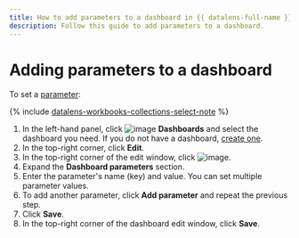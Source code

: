 ```yaml
---
title: How to add parameters to a dashboard in {{ datalens-full-name }}
description: Follow this guide to add parameters to a dashboard.
---
```


# Adding parameters to a dashboard

To set a [parameter](../../dashboard/dashboard_parameters.md#params-dash):


{% include [datalens-workbooks-collections-select-note](../../../_includes/datalens/operations/datalens-workbooks-collections-select-note.md) %}


1. In the left-hand panel, click ![image](../../../_assets/console-icons/layout-cells-large.svg) **Dashboards** and select the dashboard you need. If you do not have a dashboard, [create one](../dashboard/create.md).
1. In the top-right corner, click **Edit**.
1. In the top-right corner of the edit window, click ![image](../../../_assets/console-icons/gear.svg).
1. Expand the **Dashboard parameters** section.
1. Enter the parameter's name (key) and value. You can set multiple parameter values.
1. To add another parameter, click **Add parameter** and repeat the previous step.
1. Click **Save**.
1. In the top-right corner of the dashboard edit window, click **Save**.